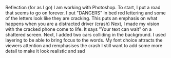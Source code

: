 Reflection (for as I go)
I am working with Photoshop. 
To start, I put a road that seems to go on forever. 
I put "DANGERS" in bed red lettering and some of the letters look like they are cracking.
This puts an emphasis on what happens when you are a distracted driver (crash)
Next, I made my vision with the cracked phone come to life. 
It says "Your text can wait" on a shattered screen. 
Next, I added two cars colliding in the background. 
I used layering to be able to bring focus to the words. My font choice attracts the viewers attention and remphasises the crash 
I still want to add some more detail to make it look realistic and sad 
